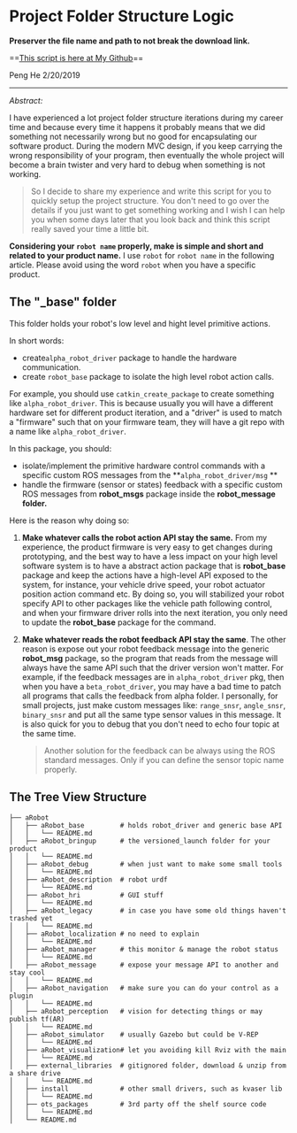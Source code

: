 # Project Folder Structure Logic 

**Preserver the file name and path to not break the download link.**

==[This script is here at My Github](https://github.com/CodyHex/setup_scripts/blob/master/create_robot_project.sh)==   

Peng He 2/20/2019

---

*Abstract:*

I have experienced a lot project folder structure iterations during my career time and because every time it happens it probably means that we did something not necessarily wrong but no good for encapsulating our software product.  During the modern MVC design, if you keep carrying the wrong responsibility of your program, then eventually the whole project will become a brain twister and very hard to debug when something is not working. 

> So I decide to share my experience and write this script for you to quickly setup the project structure. You don't need to go over the details if you just want to get something working and I wish I can help you when some days later that you look back and think this script really saved your time a little bit. 



**Considering your `robot name` properly, make is simple and short and related to your product name.** I use `robot` for `robot name` in the following article. Please avoid using the word `robot` when you have a specific product. 

## The "_base" folder

This folder holds your robot's low level and hight level primitive actions. 

In short words:

- create`alpha_robot_driver` package to handle the hardware communication.
- create `robot_base` package to isolate the high level robot action calls.

For example, you should use `catkin_create_package` to create something like `alpha_robot_driver`. This is because usually you will have a different hardware set for different product iteration, and a "driver" is used to match a "firmware" such that on your firmware team, they will have a git repo with a name like `alpha_robot_driver`. 

In this package, you should:

- isolate/implement the primitive hardware control commands with a specific custom ROS messages from the **`alpha_robot_driver/msg` ** 
- handle the firmware (sensor or states) feedback with a specific custom ROS messages from **robot_msgs** package inside the **robot_message folder.** 

Here is the reason why doing so:

1. **Make whatever calls the robot action API stay the same.** From my experience, the product firmware is very easy to get changes during prototyping, and the best way to have a less impact on your high level software system is to have a abstract action package that is **robot_base** package and keep the actions have a high-level API exposed to the system, for instance, your vehicle drive speed, your robot actuator position action command etc. By doing so, you will stabilized your robot specify API to other packages like the vehicle path following control, and when your firmware driver rolls into the next iteration, you only need to update the **robot_base** package for the command. 

2. **Make whatever reads the robot feedback API stay the same**. The other reason is expose out your robot feedback message into the generic **robot_msg** package, so the program that reads from the message will always have the same API such that the driver version won't matter. For example, if the feedback messages are in `alpha_robot_driver` pkg, then when you have a `beta_robot_driver`, you may have a bad time to patch all programs that calls the feedback from alpha folder.  I personally, for small projects, just make custom messages like: `range_snsr`, `angle_snsr`, `binary_snsr` and put all the same type sensor values in this message. It is also quick for you to debug that you don't need to echo four topic at the same time. 

   > Another solution for the feedback can be always using the ROS standard messages. Only if you can define the sensor topic name properly.

## The Tree View Structure

```terminal
├── aRobot
│   ├── aRobot_base 		# holds robot_driver and generic base API
│   │   └── README.md
│   ├── aRobot_bringup 		# the versioned_launch folder for your product
│   │   └── README.md
│   ├── aRobot_debug 		# when just want to make some small tools
│   │   └── README.md
│   ├── aRobot_description 	# robot urdf
│   │   └── README.md
│   ├── aRobot_hri 			# GUI stuff
│   │   └── README.md
│   ├── aRobot_legacy 		# in case you have some old things haven't trashed yet
│   │   └── README.md
│   ├── aRobot_localization # no need to explain
│   │   └── README.md
│   ├── aRobot_manager 		# this monitor & manage the robot status
│   │   └── README.md
│   ├── aRobot_message 		# expose your message API to another and stay cool
│   │   └── README.md
│   ├── aRobot_navigation 	# make sure you can do your control as a plugin
│   │   └── README.md
│   ├── aRobot_perception 	# vision for detecting things or may publish tf(AR)
│   │   └── README.md
│   ├── aRobot_simulator 	# usually Gazebo but could be V-REP
│   │   └── README.md
│   ├── aRobot_visualization# let you avoiding kill Rviz with the main
│   │   └── README.md
│   ├── external_libraries 	# gitignored folder, download & unzip from a share drive
│   │   └── README.md
│   ├── install            	# other small drivers, such as kvaser lib
│   │   └── README.md
│   ├── ots_packages       	# 3rd party off the shelf source code
│   │   └── README.md
│   └── README.md


```

